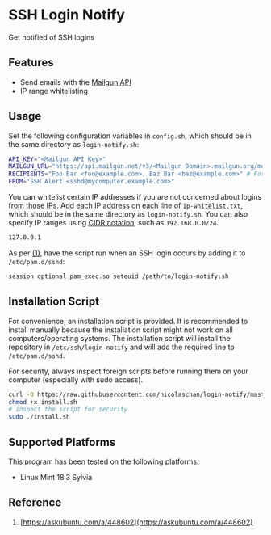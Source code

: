 # SSH Login Notify
Get notified of SSH logins

## Features
- Send emails with the [Mailgun API](https://documentation.mailgun.com/en/latest/quickstart-sending.html#send-with-smtp-or-api)
- IP range whitelisting

## Usage
Set the following configuration variables in `config.sh`, which should be in the same directory as `login-notify.sh`:

```bash
API_KEY="<Mailgun API Key>"
MAILGUN_URL="https://api.mailgun.net/v3/<Mailgun Domain>.mailgun.org/messages"
RECIPIENTS="Foo Bar <foo@example.com>, Baz Bar <baz@example.com>" # For multiple, comma separate
FROM="SSH Alert <sshd@mycomputer.example.com>"
```

You can whitelist certain IP addresses if you are not concerned about logins from those IPs. Add each IP address on each line of `ip-whitelist.txt`, which should be in the same directory as `login-notify.sh`. You can also specify IP ranges using [CIDR notation](https://en.wikipedia.org/wiki/Classless_Inter-Domain_Routing#CIDR_notation), such as `192.168.0.0/24`.

```txt
127.0.0.1
```

As per [(1)](https://askubuntu.com/a/448602), have the script run when an SSH login occurs by adding it to `/etc/pam.d/sshd`:

```bash
session optional pam_exec.so seteuid /path/to/login-notify.sh
```

## Installation Script
For convenience, an installation script is provided. It is recommended to install manually because the installation script might not work on all computers/operating systems. The installation script will install the repository in `/etc/ssh/login-notify` and will add the required line to `/etc/pam.d/sshd`.

For security, always inspect foreign scripts before running them on your computer (especially with sudo access).

```bash
curl -O https://raw.githubusercontent.com/nicolaschan/login-notify/master/install.sh
chmod +x install.sh
# Inspect the script for security
sudo ./install.sh 
```

## Supported Platforms
This program has been tested on the following platforms:
- Linux Mint 18.3 Sylvia

## Reference
1. [https://askubuntu.com/a/448602](https://askubuntu.com/a/448602)
